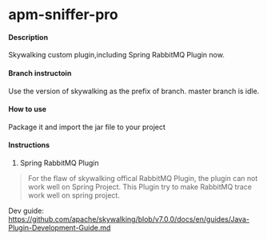 # apm-sniffer-pro

#### Description
Skywalking custom plugin,including Spring RabbitMQ Plugin now.

#### Branch instructoin
Use the version of skywalking as the prefix of branch.
master branch is idle.

#### How to use
Package it and import the jar file to your project 


#### Instructions
1. Spring RabbitMQ Plugin
> For the flaw of skywalking offical RabbitMQ Plugin, the plugin can not work well on Spring Project. 
> This Plugin try to make RabbitMQ trace work well on spring project.


Dev guide: https://github.com/apache/skywalking/blob/v7.0.0/docs/en/guides/Java-Plugin-Development-Guide.md

